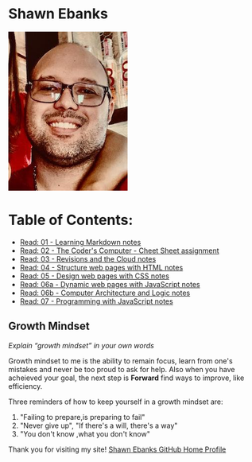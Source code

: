 # Shawn Ebanks

![alt text](image.jpg)

# Table of Contents:

- [Read: 01 - Learning Markdown notes](https://shawn-ebanks.github.io/Reading-Notes/first-class)
- [Read: 02 - The Coder's Computer - Cheet Sheet assignment](https://shawn-ebanks.github.io/Reading-Notes/cheat-sheet)
- [Read: 03 - Revisions and the Cloud notes](https://shawn-ebanks.github.io/Reading-Notes/git-intro)
- [Read: 04 - Structure web pages with HTML notes](https://shawn-ebanks.github.io/Reading-Notes/read04)
- [Read: 05 - Design web pages with CSS notes](https://shawn-ebanks.github.io/Reading-Notes/read05)
- [Read: 06a - Dynamic web pages with JavaScript notes](https://shawn-ebanks.github.io/Reading-Notes/read06a)
- [Read: 06b - Computer Architecture and Logic notes](https://shawn-ebanks.github.io/Reading-Notes/read06b)
- [Read: 07 - Programming with JavaScript notes](https://shawn-ebanks.github.io/Reading-Notes/read07)

## Growth Mindset

_Explain “growth mindset” in your own words_

Growth mindset to me is the ability to remain focus, learn from one's mistakes and never be too proud to ask for help.
Also when you have acheieved your goal, the next step is **Forward** find ways to improve, like efficiency.

Three reminders of how to keep yourself in a growth mindset are:

1. "Failing to prepare,is preparing to fail"
1. "Never give up", "If there's a will, there's a way"
1. "You don't know ,what you don't know"

Thank you for visiting my site!
[Shawn Ebanks GitHub Home Profile](https://github.com/Shawn-Ebanks)
